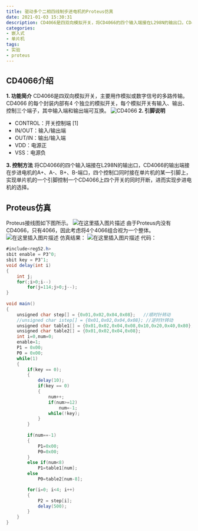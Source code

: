 ```yaml
---
title: 驱动多个二相四线制步进电机的Proteus仿真
date: 2021-01-03 15:30:31
description: CD4066是四双向模拟开关，将CD4066的四个输入端接在L298N的输出口，CD4066的输出端接在步进电机的A+、A-、B+、B-端口，四个控制口同时接在单片机的某一引脚上，实现单片机的一个引脚控制一个CD4066上四个开关的同时开断，进而实现步进电机的选择。
categories:
- 嵌入式
- 单片机
tags:
- 实验
- proteus
---
```


## CD4066介绍
**1. 功能简介**
	CD4066是四双向模拟开关，主要用作模拟或数字信号的多路传输。CD4066 的每个封装内部有4 个独立的模拟开关，每个模拟开关有输入、输出、控制三个端子，其中输入端和输出端可互换。
	![CD4066](https://img-blog.csdnimg.cn/20210101164242237.png?x-oss-process=image/watermark,type_ZmFuZ3poZW5naGVpdGk,shadow_10,text_aHR0cHM6Ly9ibG9nLmNzZG4ubmV0L3dlaXhpbl80NDU0MzQ2Mw==,size_16,color_FFFFFF,t_70)
**2. 引脚说明**
* CONTROL：开关控制端 [1] 
* IN/OUT：输入/输出端
* OUT/IN：输出/输入端
* VDD：电源正
* VSS：电源负

**3. 控制方法**
	将CD4066的四个输入端接在L298N的输出口，CD4066的输出端接在步进电机的A+、A-、B+、B-端口，四个控制口同时接在单片机的某一引脚上，实现单片机的一个引脚控制一个CD4066上四个开关的同时开断，进而实现步进电机的选择。

## Proteus仿真
Proteus接线图如下图所示。
![在这里插入图片描述](https://img-blog.csdnimg.cn/20210101164743892.png?x-oss-process=image/watermark,type_ZmFuZ3poZW5naGVpdGk,shadow_10,text_aHR0cHM6Ly9ibG9nLmNzZG4ubmV0L3dlaXhpbl80NDU0MzQ2Mw==,size_16,color_FFFFFF,t_70)
由于Proteus内没有CD4066，只有4066，因此考虑将4个4066组合视为一个整体。
![在这里插入图片描述](https://img-blog.csdnimg.cn/20210102105614123.png?x-oss-process=image/watermark,type_ZmFuZ3poZW5naGVpdGk,shadow_10,text_aHR0cHM6Ly9ibG9nLmNzZG4ubmV0L3dlaXhpbl80NDU0MzQ2Mw==,size_16,color_FFFFFF,t_70)
仿真结果：
![在这里插入图片描述](https://img-blog.csdnimg.cn/20210102105732744.png?x-oss-process=image/watermark,type_ZmFuZ3poZW5naGVpdGk,shadow_10,text_aHR0cHM6Ly9ibG9nLmNzZG4ubmV0L3dlaXhpbl80NDU0MzQ2Mw==,size_16,color_FFFFFF,t_70)
代码：
```java
#include<reg52.h>
sbit enable = P3^0;
sbit key = P3^1;
void delay(int i)
{
	int j;
	for(;i>0;i--)
		for(j=114;j>0;j--);
}
			
void main()
{
	unsigned char step[] = {0x01,0x02,0x04,0x08};	//顺时针转动
	//unsigned char istep[] = {0x01,0x02,0x04,0x08}; //逆时针转动
	unsigned char table1[] = {0x01,0x02,0x04,0x08,0x10,0x20,0x40,0x80};
	unsigned char table2[] = {0x01,0x02,0x04,0x08};
	int i=0,num=0;
	enable=1;
	P1 = 0x00;
	P0 = 0x00;
	while(1)
	{
		if(key == 0);
		{
			delay(10);
			if(key == 0)
			{				
				num++;
				if(num>=12)
					num=-1;
				while(!key);
			}
		}
		
		if(num==-1)
		{
			P1=0x00;
			P0=0x00;
		}
		else if(num<8)
			P1=table1[num];
		else
			P0=table2[num-8];

		for(i=0; i<4; i++)
		{
			P2 = step[i];
			delay(500);
		}
	}
}
```